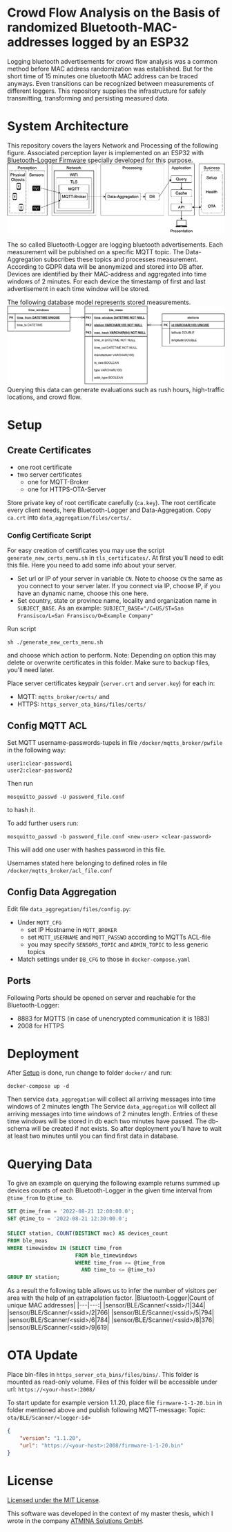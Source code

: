 # Crowd Flow Analysis on the Basis of randomized Bluetooth-MAC-addresses logged by an ESP32

Logging bluetooth advertisements for crowd flow analysis was a common method before MAC address randomization was established.
But for the short time of 15 minutes one bluetooth MAC address can be traced anyways.
Even transitions can be recognized between measurements of different loggers.
This repository supplies the infrastructure for safely transmitting, transforming and persisting measured data.

# System Architecture
This repository covers the layers Network and Processing of the following figure.
Associated perception layer is implemented on an ESP32 with [Bluetooth-Logger Firmware](https://github.com/kiliandangendorf/esp32-bluetooth-logger) specially developed for this purpose.
![System Architecture](img/architecture.png)

The so called Bluetooth-Logger are logging bluetooth advertisements.
Each measurement will be published on a specific MQTT topic.
The Data-Aggregation subscribes these topics and processes measurement.
According to GDPR data will be anonymized and stored into DB after.
Devices are identified by their MAC-address and aggregated into time windows of 2 minutes.
For each device the timestamp of first and last advertisement in each time window will be stored.

The following database model represents stored measurements.
![Relational Model](img/model_relational.png)
Querying this data can generate evaluations such as rush hours, high-traffic locations, and crowd flow.


# Setup
## Create Certificates
- one root certificate
- two server certificates
    - one for MQTT-Broker
    - one for HTTPS-OTA-Server

Store private key of root certificate carefully (`ca.key`).
The root certificate every client needs, here Bluetooth-Logger and Data-Aggregation.
Copy `ca.crt` into `data_aggregation/files/certs/`.

### Config Certificate Script
For easy creation of certificates you may use the script `generate_new_certs_menu.sh` in `tls_certificates/`.
At first you'll need to edit this file.
Here you need to add some info about your server.

- Set url or IP of your server in variable `CN`.
    Note to choose `CN` the same as you connect to your server later.
    If you connect via IP, choose IP, if you have an dynamic name, choose this one here.
- Set country, state or province name, locality and organization name in `SUBJECT_BASE`.
    As an example: `SUBJECT_BASE="/C=US/ST=San Fransisco/L=San Fransisco/O=Example Company"`

Run script
```
sh ./generate_new_certs_menu.sh
```
and choose which action to perform.
Note: Depending on option this may delete or overwrite certificates in this folder. 
Make sure to backup files, you'll need later.

Place server certificates keypair (`server.crt` and `server.key`) for each in:
- MQTT: `mqtts_broker/certs/` and
- HTTPS: `https_server_ota_bins/files/certs/`


## Config MQTT ACL
Set MQTT username-passwords-tupels in file `/docker/mqtts_broker/pwfile` in the following way:
```
user1:clear-password1
user2:clear-password2
```
Then run 
```
mosquitto_passwd -U password_file.conf
``` 
to hash it.

To add further users run:
```
mosquitto_passwd -b password_file.conf <new-user> <clear-password>
```
This will add one user with hashes password in this file.

Usernames stated here belonging to defined roles in file `/docker/mqtts_broker/acl_file.conf`

## Config Data Aggregation
Edit file `data_aggregation/files/config.py`:
- Under `MQTT_CFG`
    - set IP Hostname in `MQTT_BROKER`
    - set `MQTT_USERNAME` and `MQTT_PASSWD` according to MQTTs ACL-file
    - you may specify `SENSORS_TOPIC` and `ADMIN_TOPIC` to less generic topics
- Match settings under `DB_CFG` to those in `docker-compose.yaml`

## Ports
Following Ports should be opened on server and reachable for the Bluetooth-Logger:
- 8883 for MQTTS (in case of unencrypted communication it is 1883)
- 2008 for HTTPS


# Deployment
After [Setup](#setup) is done, run change to folder `docker/` and run:
```
docker-compose up -d
```
Then service `data_aggregation` will collect all arriving messages into time windows of 2 minutes length
The Service `data_aggregation` will collect all arriving messages into time windows of 2 minutes length.
Entries of these time windows will be stored in db each two minutes have passed.
The db-schema will be created if not exists.
So after deployment you'll have to wait at least two minutes until you can find first data in database.


# Querying Data

To give an example on querying the following example returns summed up devices counts of each Bluetooth-Logger in the given time interval from `@time_from` to `@time_to`.
```sql
SET @time_from = '2022-08-21 12:00:00.0';
SET @time_to = '2022-08-21 12:30:00.0';

SELECT station, COUNT(DISTINCT mac) AS devices_count
FROM ble_meas
WHERE timewindow IN (SELECT time_from
                      FROM ble_timewindows
                      WHERE time_from >= @time_from
                        AND time_to <= @time_to)
GROUP BY station;
```

As a result the following table allows us to infer the number of visitors per area with the help of an extrapolation factor.
|Bluetooth-Logger|Count of unique MAC addresses|
|---|---:|
|sensor/BLE/Scanner/\<ssid\>/1|344|
|sensor/BLE/Scanner/\<ssid\>/2|766|
|sensor/BLE/Scanner/\<ssid\>/5|794|
|sensor/BLE/Scanner/\<ssid\>/6|784|
|sensor/BLE/Scanner/\<ssid\>/8|376|
|sensor/BLE/Scanner/\<ssid\>/9|619|

# OTA Update
Place bin-files in `https_server_ota_bins/files/bins/`.
This folder is mounted as read-only volume.
Files of this folder will be accessible under url: `https://<your-host>:2008/`

To start update for example version 1.1.20, place file `firmware-1-1-20.bin` in folder mentioned above and publish following MQTT-message:
Topic: `ota/BLE/Scanner/<logger-id>`
```json
{
	"version": "1.1.20",
	"url": "https://<your-host>:2008/firmware-1-1-20.bin"
}
```


<!-- # Statitics
<p align="center">
    <img alt="public random mac address ratio" src="img/pie_pub_rand_cwa.png" />
</p> -->

# License

[Licensed under the MIT License](https://opensource.org/licenses/MIT).

This software was developed in the context of my master thesis, which I wrote in the company [ATMINA Solutions GmbH](https://atmina.de).

